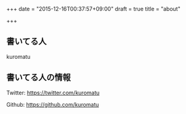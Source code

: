+++
date = "2015-12-16T00:37:57+09:00"
draft = true
title = "about"

+++

## 書いてる人

kuromatu

## 書いてる人の情報

Twitter: https://twitter.com/kuromatu

Github: https://github.com/kuromatu
